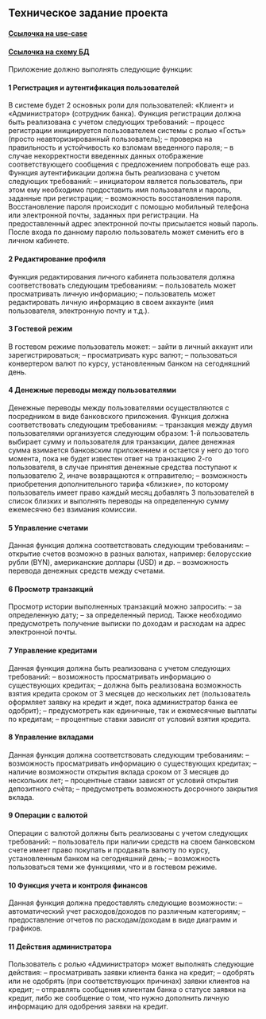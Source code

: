 ## Техническое задание проекта
#### [Ссылочка на use-case](https://viewer.diagrams.net/?tags=%7B%7D&highlight=0000ff&edit=_blank&layers=1&nav=1#G1n6N7FXpIIOTmvwF4XuVkGbvDAOpPS5la)
#### [Ссылочка на схему БД](https://viewer.diagrams.net/?tags=%7B%7D&highlight=0000ff&edit=_blank&layers=1&nav=1#G1rYZegRmEquOWWfJ-WFjaRe3YpEi9947F)
Приложение должно выполнять следующие функции:
#### **1 Регистрация и аутентификация пользователей**
В системе будет 2 основных роли для пользователей: «Клиент» и «Администратор» (сотрудник банка). Функция регистрации должна быть реализована с учетом следующих требований:
  – процесс регистрации инициируется пользователем системы с ролью «Гость» (просто неавторизированный пользователь);
  – проверка на правильность и устойчивость ко взломам введенного пароля;
  – в случае некорректности введенных данных отображение соответствующего сообщения с предложением попробовать еще раз.
Функция аутентификации должна быть реализована с учетом следующих требований:
  – инициатором является пользователь, при этом ему необходимо предоставить имя пользователя и пароль, заданные при регистрации;
  – возможность восстановления пароля.
Восстановление пароля происходит с помощью мобильный телефона или электронной почты, заданных при регистрации. На предоставленный адрес электронной почты присылается новый пароль. После входа по данному паролю пользователь может сменить его в личном кабинете.
#### **2 Редактирование профиля**
Функция редактирования личного кабинета пользователя должна соответствовать следующим требованиям:
  – пользователь может просматривать личную информацию;
  – пользователь может редактировать личную информацию в своем аккаунте (имя пользователя, электронную почту и т.д.).
#### **3 Гостевой режим**
В гостевом режиме пользователь может:
  – зайти в личный аккаунт или зарегистрироваться;
  – просматривать курс валют;
  – пользоваться конвертером валют по курсу, установленным банком на сегодняшний день.
#### **4 Денежные переводы между пользователями**
Денежные переводы между пользователями осуществляются с посредником в виде банковского приложения. Функция должна соответствовать следующим требованиям:
  – транзакция между двумя пользователями организуется следующим образом: 1-й пользователь выбирает сумму и пользователя для транзакции, далее денежная сумма взимается банковским приложением и остается у него до того момента, пока не будет известен ответ на транзакцию 2-го пользователя, в случае принятия денежные средства поступают к пользователю 2, иначе возвращаются к отправителю;
  – возможность приобретения дополнительного тарифа «близкие», по которому пользователь имеет право каждый месяц добавлять 3 пользователей в список близких и выполнять переводы на определенную сумму ежемесячно без взимания комиссии.
#### **5 Управление счетами**
Данная функция должна соответствовать следующим требованиям:
  – открытие счетов возможно в разных валютах, например: белорусские рубли (BYN), американские доллары (USD) и др.
  – возможность перевода денежных средств между счетами.
#### **6 Просмотр транзакций**
Просмотр истории выполненных транзакций можно запросить:
  – за определенную дату;
  – за определенный период.
Также необходимо предусмотреть получение выписки по доходам и расходам на адрес электронной почты.
#### **7 Управление кредитами**
Данная функция должна быть реализована с учетом следующих требований:
  – возможность просматривать информацию о существующих кредитах;
  – должна быть реализована возможность взятия кредита сроком от 3 месяцев до нескольких лет (пользователь оформляет заявку на кредит и ждет, пока администратор банка ее одобрит);
  – предусмотреть как единичные, так и ежемесячные выплаты по кредитам;
  – процентные ставки зависят от условий взятия кредита.
#### **8 Управление вкладами**
Данная функция должна соответствовать следующим требованиям:
  – возможность просматривать информацию о существующих кредитах;
  – наличие возможности открытия вклада сроком от 3 месяцев до нескольких лет;
  – процентные ставки зависят от условий открытия депозитного счёта;
  – предусмотреть возможность досрочного закрытия вклада.
#### **9 Операции с валютой**
Операции с валютой должны быть реализованы с учетом следующих требований:
  – пользователь при наличии средств на своем банковском счете имеет право покупать и продавать валюту по курсу, установленным банком на сегодняшний день;
  – возможность пользоваться теми же функциями, что и в гостевом режиме.
#### **10 Функция учета и контроля финансов**
Данная функция должна предоставлять следующие возможности:
  – автоматический учет расходов/доходов по различным категориям;
  – предоставление отчетов по расходам/доходам в виде диаграмм и графиков.
#### **11 Действия администратора**
Пользователь с ролью «Администратор» может выполнять следующие действия:
  – просматривать заявки клиента банка на кредит;
  – одобрять или не одобрять (при соответствующих причинах) заявки клиентов на кредит;
  – отправлять сообщения клиентам банка о статусе заявки на кредит, либо же сообщение о том, что нужно дополнить личную информацию для одобрения заявки на кредит.
